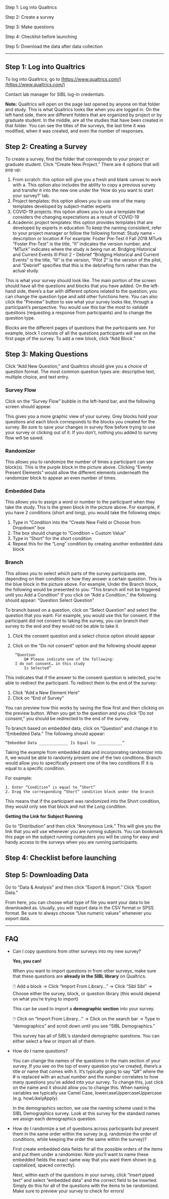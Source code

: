 Step 1: Log into Qualtrics

Step 2: Create a survey

Step 3: Make questions

Step 4: Checklist before launching

Step 5: Download the data after data collection

---

## Step 1: Log into Qualtrics

To log into Qualtrics, go to [https://www.qualtrics.com/](https://www.qualtrics.com/)

Contact lab manager for SIBL log-in credentials.

**Note:** Qualtrics will open on the page last opened by anyone on that folder and study.
This is what Qualtrics looks like when you are logged in. On the left hand side, there are different folders that are organized by project or by graduate student. In the middle, are all the studies that have been created in that folder. You can see the titles of the surveys, the last time it was modified, when it was created, and even the number of responses.

## Step 2: Creating a Survey

To create a survey, find the folder that corresponds to your project or graduate student. Click “Create New Project.” There are 4 options that will pop up:

1. From scratch: this option will give you a fresh and blank canvas to work with
a.	This option also includes the ability to copy a previous survey and transfer it into the new one under the ‘How do you want to start your survey?’ tab.
2. Project templates: this option allows you to use one of the many templates developed by subject-matter experts
3. COVID-19 projects: this option allows you to use a template that considers the changing expectations as a result of COVID-19
4. Academic project templates: this option provides templates that are developed by experts in education
To keep the naming consistent, refer to your project manager or follow the following format:
Study name – description or location #
For example:
Foster Pre-Test II Fall 2018 MTurk
“Foster Pre-Test” is the title, “II” indicates the version number, and “MTurk” indicates where the study is being run at.
Bridging Historical and Current Events III Pilot 2 – Debrief
“Bridging Historical and Current Events” is the title, “III” is the version, “Pilot 2” is the version of the pilot, and “Debrief” specifies that this is the debriefing form rather than the actual study.

This is what your survey should look like. The main portion of the screen should have all the questions and blocks that you have added. On the left-hand side, there’s a bar with different options related to the question; you can change the question type and add other functions here. You can also click the “Preview” button to see what your survey looks like, through a participant’s perspective. You would use this bar the most to validate questions (requesting a response from participants) and to change the question type.

Blocks are the different pages of questions that the participants see. For example, block 1 consists of all the questions participants will see on the first page of the survey. To add a new block, click “Add Block.”

## Step 3: **Making Questions**

Click “Add New Question,” and Qualtrics should give you a choice of question format. The most common question types are: descriptive text, multiple choice, and text entry.

### **Survey Flow**

Click on the “Survey Flow” bubble in the left-hand bar, and the following screen should appear.

This gives you a more graphic view of your survey. Grey blocks hold your questions and each block corresponds to the blocks you created for the survey. Be sure to save your changes in survey flow before trying to use your survey or clicking out of it. If you don’t, nothing you added to survey flow will be saved.

### **Randomizer**

This allows you to randomize the number of times a participant can see block(s). This is the purple block in the picture above. Clicking “Evenly Present Elements” would allow the different elements underneath the randomizer block to appear an even number of times.

### **Embedded Data**

This allows you to assign a word or number to the participant when they take the study. This is the green block in the picture above. For example, if you have 2 conditions (short and long), you would take the following steps:

1. Type in “Condition into the “Create New Field or Choose from Dropdown” box
2. The box should change to “Condition = Custom Value”
3. Type in “Short” for the short condition
4. Repeat this for the “Long” condition by creating another embedded data block

### **Branch**

This allows you to select which parts of the survey participants see, depending on their condition or how they answer a certain question. This is the blue block in the picture above. For example, Under the Branch block, the following would be presented to you:
“This branch will not be triggered until you Add a Condition”
If you click on “Add a Condition,” the following should appear:
“Question	Select Question”

To branch based on a question, click on “Select Question” and select the question that you want.
For example, you would use this for consent. If the participant did not consent to taking the survey, you can branch their survey to the end and they would not be able to take it.

1. Click the consent question and a select choice option should appear
2. Click on the “Do not consent” option and the following should appear
    
    ```
     “Question
         Q# Please indicate one of the following:
     I do not consent… in this study
         Is Selected”
    ```
    

This indicates that if the answer to the consent question is selected, you’re able to redirect the participant. To redirect them to the end of the survey:

1. Click “Add a New Element Here”
2. Click on “End of Survey”

You can preview how this works by saving the flow first and then clicking on the preview button. When you get to the question and you click “Do not consent,” you should be redirected to the end of the survey.

To branch based on embedded data, click on “Question” and change it to “Embedded Data.” The following should appear:

```
“Embedded Data _____________ Is Equal to ___________”
```

Taking the example from embedded data and incorporating randomizer into it, we would be able to randomly present one of the two conditions. Branch would allow you to specifically present one of the two conditions IF it is equal to a specific condition.

For example:

```
1. Enter “Condition” is equal to “Short”
2. Drag the corresponding “Short” condition block under the branch

```

This means that if the participant was randomized into the Short condition, they would only see that block and not the Long condition.

**Getting the Link for Subject Running**

Go to “Distribution” and then click “Anonymous Link.”
This will give you the link that you will use whenever you are running subjects. You can bookmark this page on the subject running computers you will be using for easy and handy access to the surveys when you are running participants.

## Step 4: Checklist before launching

## Step 5: Downloading Data

Go to “Data & Analysis” and then click “Export & Import.” Click “Export Data.”

From here, you can choose what type of file you want your data to be downloaded as. Usually, you will export data in the CSV format or SPSS format. Be sure to always choose “Use numeric values” whenever you export data.

---

## FAQ

- Can I copy questions from other surveys into my new survey?

    **Yes, you can!** 
    
    When you want to import questions in from other surveys, make sure that these questions are **already in the SIBL library** on Qualtrics. 
    
    <aside>
    🖱️ Add a block → Click “Import From Library…” → Click “Sibl Sibl” → Choose either the survey, block, or question library (this would depend on what you’re trying to import)
    
    </aside>
    
    This can be used to import a **demographic section** into your survey. 
    
    <aside>
    🖱️ Click on “Import From Library…” → Click on the search bar → Type in “demographics” and scroll down until you see “SIBL Demographics.”
    
    </aside>
    
    This survey has all of SIBL’s standard demographic questions. You can either select a few or import all of them.
    
- How do I name questions?
    
    You can change the names of the questions in the main section of your survey. If you see on the top of every question you’ve created, there’s a title or name that comes with it. It’s typically going to say “Q#” where the # is replaced with an actual number and the number correlates to how many questions you’ve added into your survey.
    To change this, just click on the name and it should allow you to change this.
    When naming variables we typically use Camel Case, lowercaseUppercaseUppercase (e.g. howLikelyApply). 
    
    In the demographics section, we use the naming scheme used in the SIBL Demographics survey. Look at this survey for the standard names we assign each demographics question.
    
- How do I randomize a set of questions across participants but present them in the same order within the survey (e.g. randomize the order of conditions, while keeping the order the same within the survey)?
    
    First create embedded data fields for all the possible orders of the items and put them under a randomizer. Note you’ll want to name these embedded fields the exact same way that you want them shown (e.g. capitalized, spaced correctly).
    
    Next, within each of the questions in your survey, click “insert piped text” and select “embedded data” and the correct field to be inserted. Simply do this for all of the questions with the items to be randomized. Make sure to preview your survey to check for errors!